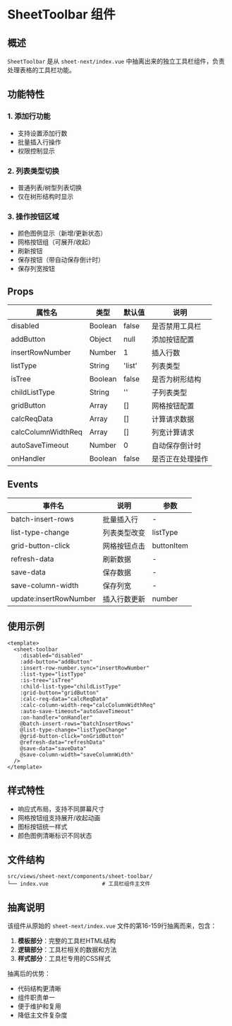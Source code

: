 # SheetToolbar 组件

## 概述

`SheetToolbar` 是从 `sheet-next/index.vue` 中抽离出来的独立工具栏组件，负责处理表格的工具栏功能。

## 功能特性

### 1. 添加行功能
- 支持设置添加行数
- 批量插入行操作
- 权限控制显示

### 2. 列表类型切换
- 普通列表/树型列表切换
- 仅在树形结构时显示

### 3. 操作按钮区域
- 颜色图例显示（新增/更新状态）
- 网格按钮组（可展开/收起）
- 刷新按钮
- 保存按钮（带自动保存倒计时）
- 保存列宽按钮

## Props

| 属性名 | 类型 | 默认值 | 说明 |
|--------|------|--------|------|
| disabled | Boolean | false | 是否禁用工具栏 |
| addButton | Object | null | 添加按钮配置 |
| insertRowNumber | Number | 1 | 插入行数 |
| listType | String | 'list' | 列表类型 |
| isTree | Boolean | false | 是否为树形结构 |
| childListType | String | '' | 子列表类型 |
| gridButton | Array | [] | 网格按钮配置 |
| calcReqData | Array | [] | 计算请求数据 |
| calcColumnWidthReq | Array | [] | 列宽计算请求 |
| autoSaveTimeout | Number | 0 | 自动保存倒计时 |
| onHandler | Boolean | false | 是否正在处理操作 |

## Events

| 事件名 | 说明 | 参数 |
|--------|------|------|
| batch-insert-rows | 批量插入行 | - |
| list-type-change | 列表类型改变 | listType |
| grid-button-click | 网格按钮点击 | buttonItem |
| refresh-data | 刷新数据 | - |
| save-data | 保存数据 | - |
| save-column-width | 保存列宽 | - |
| update:insertRowNumber | 插入行数更新 | number |

## 使用示例

```vue
<template>
  <sheet-toolbar
    :disabled="disabled"
    :add-button="addButton"
    :insert-row-number.sync="insertRowNumber"
    :list-type="listType"
    :is-tree="isTree"
    :child-list-type="childListType"
    :grid-button="gridButton"
    :calc-req-data="calcReqData"
    :calc-column-width-req="calcColumnWidthReq"
    :auto-save-timeout="autoSaveTimeout"
    :on-handler="onHandler"
    @batch-insert-rows="batchInsertRows"
    @list-type-change="listTypeChange"
    @grid-button-click="onGridButton"
    @refresh-data="refreshData"
    @save-data="saveData"
    @save-column-width="saveColumnWidth"
  />
</template>
```

## 样式特性

- 响应式布局，支持不同屏幕尺寸
- 网格按钮组支持展开/收起动画
- 图标按钮统一样式
- 颜色图例清晰标识不同状态

## 文件结构

```
src/views/sheet-next/components/sheet-toolbar/
└── index.vue                 # 工具栏组件主文件
```

## 抽离说明

该组件从原始的 `sheet-next/index.vue` 文件的第16-159行抽离而来，包含：

1. **模板部分**：完整的工具栏HTML结构
2. **逻辑部分**：工具栏相关的数据和方法
3. **样式部分**：工具栏专用的CSS样式

抽离后的优势：
- 代码结构更清晰
- 组件职责单一
- 便于维护和复用
- 降低主文件复杂度